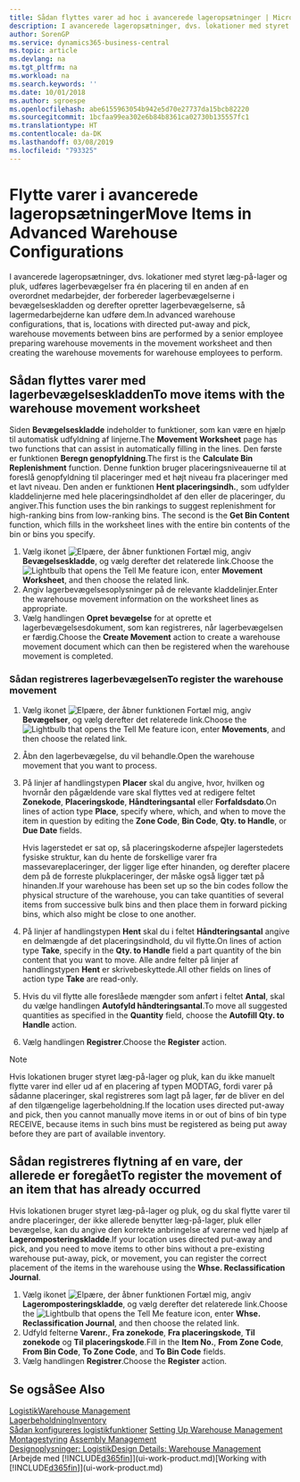 ```yaml
---
title: Sådan flyttes varer ad hoc i avancerede lageropsætninger | Microsoft Docs
description: I avancerede lageropsætninger, dvs. lokationer med styret læg-på-lager og pluk, udføres lagerbevægelser fra én placering til en anden af en overordnet medarbejder, der forbereder lagerbevægelserne i bevægelseskladden og derefter opretter lagerbevægelserne, så lagermedarbejderne kan udføre dem.
author: SorenGP
ms.service: dynamics365-business-central
ms.topic: article
ms.devlang: na
ms.tgt_pltfrm: na
ms.workload: na
ms.search.keywords: ''
ms.date: 10/01/2018
ms.author: sgroespe
ms.openlocfilehash: abe6155963054b942e5d70e27737da15bcb82220
ms.sourcegitcommit: 1bcfaa99ea302e6b84b8361ca02730b135557fc1
ms.translationtype: HT
ms.contentlocale: da-DK
ms.lasthandoff: 03/08/2019
ms.locfileid: "793325"
---
```

# <a name="move-items-in-advanced-warehouse-configurations"></a><span data-ttu-id="64ad9-103">Flytte varer i avancerede lageropsætninger</span><span class="sxs-lookup"><span data-stu-id="64ad9-103">Move Items in Advanced Warehouse Configurations</span></span>
<span data-ttu-id="64ad9-104">I avancerede lageropsætninger, dvs. lokationer med styret læg-på-lager og pluk, udføres lagerbevægelser fra én placering til en anden af en overordnet medarbejder, der forbereder lagerbevægelserne i bevægelseskladden og derefter opretter lagerbevægelserne, så lagermedarbejderne kan udføre dem.</span><span class="sxs-lookup"><span data-stu-id="64ad9-104">In advanced warehouse configurations, that is, locations with directed put-away and pick, warehouse movements between bins are performed by a senior employee preparing warehouse movements in the movement worksheet and then creating the warehouse movements for warehouse employees to perform.</span></span>  

## <a name="to-move-items-with-the-warehouse-movement-worksheet"></a><span data-ttu-id="64ad9-105">Sådan flyttes varer med lagerbevægelseskladden</span><span class="sxs-lookup"><span data-stu-id="64ad9-105">To move items with the warehouse movement worksheet</span></span>
<span data-ttu-id="64ad9-106">Siden **Bevægelseskladde** indeholder to funktioner, som kan være en hjælp til automatisk udfyldning af linjerne.</span><span class="sxs-lookup"><span data-stu-id="64ad9-106">The **Movement Worksheet** page has two functions that can assist in automatically filling in the lines.</span></span> <span data-ttu-id="64ad9-107">Den første er funktionen **Beregn genopfyldning**.</span><span class="sxs-lookup"><span data-stu-id="64ad9-107">The first is the **Calculate Bin Replenishment** function.</span></span> <span data-ttu-id="64ad9-108">Denne funktion bruger placeringsniveauerne til at foreslå genopfyldning til placeringer med et højt niveau fra placeringer med et lavt niveau. Den anden er funktionen **Hent placeringsindh.**, som udfylder kladdelinjerne med hele placeringsindholdet af den eller de placeringer, du angiver.</span><span class="sxs-lookup"><span data-stu-id="64ad9-108">This function uses the bin rankings to suggest replenishment for high-ranking bins from low-ranking bins. The second is the **Get Bin Content** function, which fills in the worksheet lines with the entire bin contents of the bin or bins you specify.</span></span>

1.  <span data-ttu-id="64ad9-109">Vælg ikonet ![Elpære, der åbner funktionen Fortæl mig](media/ui-search/search_small.png "Fortæl mig, hvad du vil foretage dig"), angiv **Bevægelseskladde**, og vælg derefter det relaterede link.</span><span class="sxs-lookup"><span data-stu-id="64ad9-109">Choose the ![Lightbulb that opens the Tell Me feature](media/ui-search/search_small.png "Tell me what you want to do") icon, enter **Movement Worksheet**, and then choose the related link.</span></span>  
2.  <span data-ttu-id="64ad9-110">Angiv lagerbevægelsesoplysninger på de relevante kladdelinjer.</span><span class="sxs-lookup"><span data-stu-id="64ad9-110">Enter the warehouse movement information on the worksheet lines as appropriate.</span></span>  
3. <span data-ttu-id="64ad9-111">Vælg handlingen **Opret bevægelse** for at oprette et lagerbevægelsesdokument, som kan registreres, når lagerbevægelsen er færdig.</span><span class="sxs-lookup"><span data-stu-id="64ad9-111">Choose the **Create Movement** action to create a warehouse movement document which can then be registered when the warehouse movement is completed.</span></span>  

### <a name="to-register-the-warehouse-movement"></a><span data-ttu-id="64ad9-112">Sådan registreres lagerbevægelsen</span><span class="sxs-lookup"><span data-stu-id="64ad9-112">To register the warehouse movement</span></span>  
1.  <span data-ttu-id="64ad9-113">Vælg ikonet ![Elpære, der åbner funktionen Fortæl mig](media/ui-search/search_small.png "Fortæl mig, hvad du vil foretage dig"), angiv **Bevægelser**, og vælg derefter det relaterede link.</span><span class="sxs-lookup"><span data-stu-id="64ad9-113">Choose the ![Lightbulb that opens the Tell Me feature](media/ui-search/search_small.png "Tell me what you want to do") icon, enter **Movements**, and then choose the related link.</span></span>  
2.  <span data-ttu-id="64ad9-114">Åbn den lagerbevægelse, du vil behandle.</span><span class="sxs-lookup"><span data-stu-id="64ad9-114">Open the warehouse movement that you want to process.</span></span>  
3.  <span data-ttu-id="64ad9-115">På linjer af handlingstypen **Placer** skal du angive, hvor, hvilken og hvornår den pågældende vare skal flyttes ved at redigere feltet **Zonekode**, **Placeringskode**, **Håndteringsantal** eller **Forfaldsdato**.</span><span class="sxs-lookup"><span data-stu-id="64ad9-115">On lines of action type **Place**, specify where, which, and when to move the item in question by editing the **Zone Code**, **Bin Code**, **Qty. to Handle**, or **Due Date** fields.</span></span>  

    <span data-ttu-id="64ad9-116">Hvis lagerstedet er sat op, så placeringskoderne afspejler lagerstedets fysiske struktur, kan du hente de forskellige varer fra massevareplaceringer, der ligger lige efter hinanden, og derefter placere dem på de forreste plukplaceringer, der måske også ligger tæt på hinanden.</span><span class="sxs-lookup"><span data-stu-id="64ad9-116">If your warehouse has been set up so the bin codes follow the physical structure of the warehouse, you can take quantities of several items from successive bulk bins and then place them in forward picking bins, which also might be close to one another.</span></span>  
4.  <span data-ttu-id="64ad9-117">På linjer af handlingstypen **Hent** skal du i feltet **Håndteringsantal** angive en delmængde af det placeringsindhold, du vil flytte.</span><span class="sxs-lookup"><span data-stu-id="64ad9-117">On lines of action type **Take**, specify in the **Qty. to Handle** field a part quantity of the bin content that you want to move.</span></span> <span data-ttu-id="64ad9-118">Alle andre felter på linjer af handlingstypen **Hent** er skrivebeskyttede.</span><span class="sxs-lookup"><span data-stu-id="64ad9-118">All other fields on lines of action type **Take** are read-only.</span></span>  
5.  <span data-ttu-id="64ad9-119">Hvis du vil flytte alle foreslåede mængder som anført i feltet **Antal**, skal du vælge handlingen **Autofyld håndteringsantal**.</span><span class="sxs-lookup"><span data-stu-id="64ad9-119">To move all suggested quantities as specified in the **Quantity** field, choose the **Autofill Qty. to Handle** action.</span></span>  
6. <span data-ttu-id="64ad9-120">Vælg handlingen **Registrer**.</span><span class="sxs-lookup"><span data-stu-id="64ad9-120">Choose the **Register** action.</span></span>  

> [!NOTE]  
>  <span data-ttu-id="64ad9-121">Hvis lokationen bruger styret læg-på-lager og pluk, kan du ikke manuelt flytte varer ind eller ud af en placering af typen MODTAG, fordi varer på sådanne placeringer, skal registreres som lagt på lager, før de bliver en del af den tilgængelige lagerbeholdning.</span><span class="sxs-lookup"><span data-stu-id="64ad9-121">If the location uses directed put-away and pick, then you cannot manually move items in or out of bins of bin type RECEIVE, because items in such bins must be registered as being put away before they are part of available inventory.</span></span>

## <a name="to-register-the-movement-of-an-item-that-has-already-occurred"></a><span data-ttu-id="64ad9-122">Sådan registreres flytning af en vare, der allerede er foregået</span><span class="sxs-lookup"><span data-stu-id="64ad9-122">To register the movement of an item that has already occurred</span></span>  
<span data-ttu-id="64ad9-123">Hvis lokationen bruger styret læg-på-lager og pluk, og du skal flytte varer til andre placeringer, der ikke allerede benytter læg-på-lager, pluk eller bevægelse, kan du angive den korrekte anbringelse af varerne ved hjælp af **Lageromposteringskladde**.</span><span class="sxs-lookup"><span data-stu-id="64ad9-123">If your location uses directed put-away and pick, and you need to move items to other bins without a pre-existing warehouse put-away, pick, or movement, you can register the correct placement of the items in the warehouse using the **Whse. Reclassification Journal**.</span></span>

1.  <span data-ttu-id="64ad9-124">Vælg ikonet ![Elpære, der åbner funktionen Fortæl mig](media/ui-search/search_small.png "Fortæl mig, hvad du vil foretage dig"), angiv **Lageromposteringskladde**, og vælg derefter det relaterede link.</span><span class="sxs-lookup"><span data-stu-id="64ad9-124">Choose the ![Lightbulb that opens the Tell Me feature](media/ui-search/search_small.png "Tell me what you want to do") icon, enter **Whse. Reclassification Journal**, and then choose the related link.</span></span>  
2.  <span data-ttu-id="64ad9-125">Udfyld felterne **Varenr.**, **Fra zonekode**, **Fra placeringskode**, **Til zonekode** og **Til placeringskode**.</span><span class="sxs-lookup"><span data-stu-id="64ad9-125">Fill in the **Item No.**, **From Zone Code**, **From Bin Code**, **To Zone Code**, and **To Bin Code** fields.</span></span>  
3.  <span data-ttu-id="64ad9-126">Vælg handlingen **Registrer**.</span><span class="sxs-lookup"><span data-stu-id="64ad9-126">Choose the **Register** action.</span></span>  

## <a name="see-also"></a><span data-ttu-id="64ad9-127">Se også</span><span class="sxs-lookup"><span data-stu-id="64ad9-127">See Also</span></span>  
[<span data-ttu-id="64ad9-128">Logistik</span><span class="sxs-lookup"><span data-stu-id="64ad9-128">Warehouse Management</span></span>](warehouse-manage-warehouse.md)  
[<span data-ttu-id="64ad9-129">Lagerbeholdning</span><span class="sxs-lookup"><span data-stu-id="64ad9-129">Inventory</span></span>](inventory-manage-inventory.md)  
<span data-ttu-id="64ad9-130">[Sådan konfigureres logistikfunktioner](warehouse-setup-warehouse.md)   </span><span class="sxs-lookup"><span data-stu-id="64ad9-130">[Setting Up Warehouse Management](warehouse-setup-warehouse.md)   </span></span>  
<span data-ttu-id="64ad9-131">[Montagestyring](assembly-assemble-items.md)  </span><span class="sxs-lookup"><span data-stu-id="64ad9-131">[Assembly Management](assembly-assemble-items.md)  </span></span>  
[<span data-ttu-id="64ad9-132">Designoplysninger: Logistik</span><span class="sxs-lookup"><span data-stu-id="64ad9-132">Design Details: Warehouse Management</span></span>](design-details-warehouse-management.md)  
<span data-ttu-id="64ad9-133">[Arbejde med [!INCLUDE[d365fin](includes/d365fin_md.md)]](ui-work-product.md)</span><span class="sxs-lookup"><span data-stu-id="64ad9-133">[Working with [!INCLUDE[d365fin](includes/d365fin_md.md)]](ui-work-product.md)</span></span>
